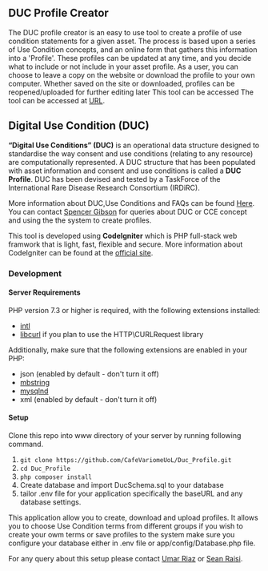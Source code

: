 ##  DUC Profile Creator
The DUC profile creator is an easy to use tool to create a profile of use condition statements for a given asset. The process is based upon a series of Use Condition concepts, and an online form that gathers this information into a 'Profile'. These profiles can be updated at any time, and you decide what to include or not include in your asset profile. As a user, you can choose to leave a copy on the website or download the profile to your own computer. Whether saved on the site or downloaded, profiles can be reopened/uploaded for further editing later This tool can be accessed The tool can be accessed at [URL](https://duc.le.ac.uk/).
## Digital Use Condition (DUC)
**“Digital Use Conditions” (DUC)** is an operational data structure designed to standardise the way consent and use conditions (relating to any resource) are computationally represented. A DUC structure that has been populated with asset information and consent and use conditions is called a **DUC Profile**.
DUC has been devised and tested by a TaskForce of the International Rare Disease Research Consortium (IRDiRC).

More information about DUC,Use Conditions and FAQs can be found [Here](https://duc.le.ac.uk/Learn/index). You can contact [Spencer Gibson](mailto:spencer.gibson@leicester.ac.uk) for queries about DUC or CCE concept and using the the system to create profiles.

This tool is developed using **CodeIgniter** which is PHP full-stack web framwork that is light, fast, flexible and secure. More information about CodeIgniter can be found at the [official site](http://codeigniter.com).

### Development

#### Server Requirements

PHP version 7.3 or higher is required, with the following extensions installed:

- [intl](http://php.net/manual/en/intl.requirements.php)
- [libcurl](http://php.net/manual/en/curl.requirements.php) if you plan to use the HTTP\CURLRequest library

Additionally, make sure that the following extensions are enabled in your PHP:

- json (enabled by default - don't turn it off)
- [mbstring](http://php.net/manual/en/mbstring.installation.php)
- [mysqlnd](http://php.net/manual/en/mysqlnd.install.php)
- xml (enabled by default - don't turn it off)

#### Setup
Clone this repo into www directory of your server by running following command.

1. ``` git clone https://github.com/CafeVariomeUoL/Duc_Profile.git ```
2. ``` cd Duc_Profile ```
3. ``` php composer install ```
4. Create database and import DucSchema.sql to your database
5. tailor .env file for your application specifically the baseURL and any database settings.

This application allow you to create, download and upload profiles. It allows you to choose Use Condition terms from different groups if you wish to create your owm terms or save profiles to the system make sure you configure your database either in .env file or app/config/Database.php file. 

For any query about this setup please contact [Umar Riaz](mailto:ur13@leicester.ac.uk) or [Sean Raisi](mailto:tsr16@leicester.ac.uk). 